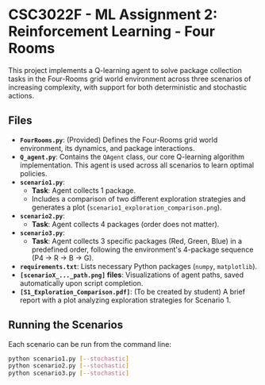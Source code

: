 # CSC3022F - ML Assignment 2: Reinforcement Learning - Four Rooms

This project implements a Q-learning agent to solve package collection tasks in the Four-Rooms grid world environment across three scenarios of increasing complexity, with support for both deterministic and stochastic actions.

## Files

*   **`FourRooms.py`**: (Provided) Defines the Four-Rooms grid world environment, its dynamics, and package interactions.
*   **`Q_agent.py`**: Contains the `QAgent` class, our core Q-learning algorithm implementation. This agent is used across all scenarios to learn optimal policies.
*   **`scenario1.py`**:
    *   **Task**: Agent collects 1 package.
    *   Includes a comparison of two different exploration strategies and generates a plot (`scenario1_exploration_comparison.png`).
*   **`scenario2.py`**:
    *   **Task**: Agent collects 4 packages (order does not matter).
*   **`scenario3.py`**:
    *   **Task**: Agent collects 3 specific packages (Red, Green, Blue) in a predefined order, following the environment's 4-package sequence (P4 -> R -> B -> G).
*   **`requirements.txt`**: Lists necessary Python packages (`numpy`, `matplotlib`).
*   **`[scenarioX_..._path.png]` files**: Visualizations of agent paths, saved automatically upon script completion.
*   **`[S1_Exploration_Comparison.pdf]`**: (To be created by student) A brief report with a plot analyzing exploration strategies for Scenario 1.

## Running the Scenarios

Each scenario can be run from the command line:

```bash
python scenario1.py [--stochastic]
python scenario2.py [--stochastic]
python scenario3.py [--stochastic]
```